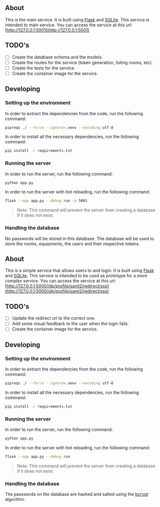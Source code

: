 ## About

This is the main service. It is built using [Flask](https://flask.palletsprojects.com/en/1.1.x/) and [SQLite](https://www.sqlite.org/index.html). This service is intended to main service. You can access the service at this url: [http://127.0.0.1:5001](http://127.0.0.1:5001)

## TODO's

- [ ] Create the database schema and the models.
- [ ] Create the routes for the service (token generation, listing rooms, etc).
- [ ] Create the tests for the service.
- [ ] Create the container image for the service.

## Developing

### Setting up the environment

In order to extract the dependencies from the code, run the following command:

```bash
pipreqs ./ --force --ignore=.venv --encoding utf-8
```

In order to install all the necessary dependencies, run the following command:

```bash
pip install -r requirements.txt
```

### Running the server

In order to run the server, run the following command:

```bash
python app.py
```

In order to run the server with hot reloading, run the following command:

```bash
flask --app app.py --debug run -p 5001
```
> Note: This command will prevent the server from creating a database if it does not exist.


### Handling the database

No passwords will be stored in this database. The database will be used to store the rooms, equipments, the users and their respective tokens.

## About

This is a simple service that allows users to and login. It is built using [Flask](https://flask.palletsprojects.com/en/1.1.x/) and [SQLite](https://www.sqlite.org/index.html). This service is intended to be used as prototype for a more complex service. You can access the service at this url: [http://127.0.0.1:5000/idp/profile/saml2/redirect/sso](http://127.0.0.1:5000/idp/profile/saml2/redirect/sso)

## TODO's

- [ ] Update the redirect url to the correct one.
- [ ] Add some visual feedback to the user when the login fails.
- [ ] Create the container image for the service.

## Developing

### Setting up the environment

In order to extract the dependencies from the code, run the following command:

```bash
pipreqs ./ --force --ignore=.venv --encoding utf-8
```

In order to install all the necessary dependencies, run the following command:

```bash
pip install -r requirements.txt
```

### Running the server

In order to run the server, run the following command:

```bash
python app.py
```

In order to run the server with hot reloading, run the following command:

```bash
flask --app app.py --debug run
```
> Note: This command will prevent the server from creating a database if it does not exist.


### Handling the database

The passwords on the database are hashed and salted using the [bcrypt](https://en.wikipedia.org/wiki/Bcrypt) algorithm.